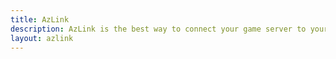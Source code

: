 ```yaml
---
title: AzLink
description: AzLink is the best way to connect your game server to your Azuriom website. Enjoy simplicity and security on one of the many supported platforms.
layout: azlink
---
```


